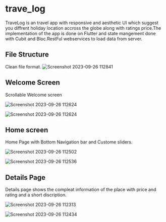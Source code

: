 # trave_log

TraveLog is an travel app with responsive and aesthetic UI which suggest you diffrent holiday location accross the globe along with ratings price.The implementation of the app is done on Flutter and state mangement done with Cubit and Bloc.RestFul webservices to load data from server.

## File Structure 

Clean file format.
![Screenshot 2023-09-26 112841](https://github.com/alam-shoaib/TraveLog/assets/94287325/eda4f4bf-43ff-4016-8516-0ecc28bda7a4)

## Welcome Screen

Scrollable Welcome screen



![Screenshot 2023-09-26 112624](https://github.com/alam-shoaib/TraveLog/assets/94287325/db721dcd-8d89-43e8-b4c9-9a7ba075ccb3)


![Screenshot 2023-09-26 112624](https://github.com/alam-shoaib/TraveLog/assets/94287325/d9dcee75-6154-41c7-9009-93e53b75dec3)

## Home screen 

Home Page with Bottom Navigation bar and Custome sliders.

![Screenshot 2023-09-26 112502](https://github.com/alam-shoaib/TraveLog/assets/94287325/c6938b74-c696-406f-95ce-603026f4815b)


![Screenshot 2023-09-26 112536](https://github.com/alam-shoaib/TraveLog/assets/94287325/7b62582b-5f4f-47ed-881d-876a7a3e8545)

## Details Page

Details page shows the compleat information of the place with price and rating and a short discription.


![Screenshot 2023-09-26 112313](https://github.com/alam-shoaib/TraveLog/assets/94287325/e988b15a-8aa5-47d1-b8e1-4c7249740494)


![Screenshot 2023-09-26 112434](https://github.com/alam-shoaib/TraveLog/assets/94287325/c5cd9270-7478-49a4-9594-aa16d1e4c730)
